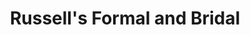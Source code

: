 ---
title: "Russell's Formal and Bridal"
url: /parksley/russells-formal-and-bridal/
shop: Kleidung
---